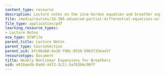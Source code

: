 ```yaml
---
content_type: resource
description: Lecture notes on the sine-Gordon equation and breather expansion.
file: /media/courses/18-306-advanced-partial-differential-equations-with-applications-fall-2009/e810aedb8a4d44723c115af83b6c90ff_MIT18_306f09_lec28_Breathers.pdf
file_type: application/pdf
learning_resource_types:
- Lecture Notes
ocw_type: OCWFile
parent_title: Lecture Notes
parent_type: CourseSection
parent_uid: bfc0bab0-da28-f90c-6556-69b5f33eae57
resourcetype: Document
title: Weakly Nonlinear Expansions for Breathers
uid: e810aedb-8a4d-4472-3c11-5af83b6c90ff
---
```

